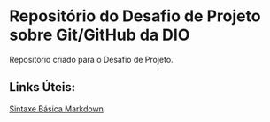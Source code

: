 # Repositório do Desafio de Projeto sobre Git/GitHub da DIO
Repositório criado para o Desafio de Projeto.

## Links Úteis:
[Sintaxe Básica Markdown](https://www.markdownguide.org/basic-syntax/)
